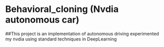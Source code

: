 # Behavioral_cloning (Nvdia autonomous car)
##This project is an implementation of autonomous driving experimented my nvdia using standard techniques in DeepLearning
